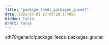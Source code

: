 ```yaml
---
title: "package_feeds_packages_gnunet"
date: 2021-07-01 17:00:28.174059
hidden: false
draft: false
---
```


ath79/generic/package_feeds_packages_gnunet

